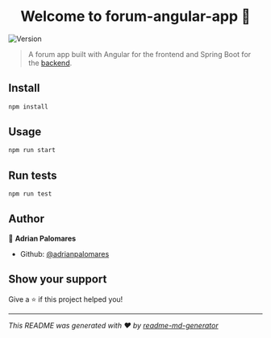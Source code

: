 <h1 align="center">Welcome to forum-angular-app 👋</h1>
<p>
  <img alt="Version" src="https://img.shields.io/badge/version-0.0.0-blue.svg?cacheSeconds=2592000" />
</p>

> A forum app built with Angular for the frontend and Spring Boot for the [backend](https://github.com/adrianpalomares/forum-api).

## Install

```sh
npm install
```

## Usage

```sh
npm run start
```

## Run tests

```sh
npm run test
```

## Author

👤 **Adrian Palomares**

* Github: [@adrianpalomares](https://github.com/adrianpalomares)

## Show your support

Give a ⭐️ if this project helped you!

***
_This README was generated with ❤️ by [readme-md-generator](https://github.com/kefranabg/readme-md-generator)_
